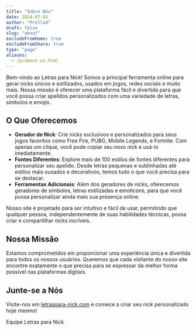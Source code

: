 ```yaml
---
title: "Sobre Nós"
date: 2024-07-05
author: "Prollad"
draft: false
slug: "about"
excludeFromHome: true
excludeFromShare: true
type: "page"
aliases:
  - /p/about-us.html
---
```


Bem-vindo ao Letras para Nick! Somos a principal ferramenta online para gerar nicks únicos e estilizados, usados em jogos, redes sociais e muito mais. Nossa missão é oferecer uma plataforma fácil e divertida para que você possa criar apelidos personalizados com uma variedade de letras, símbolos e emojis.

## O Que Oferecemos

- **Gerador de Nick**: Crie nicks exclusivos e personalizados para seus jogos favoritos como Free Fire, PUBG, Mobile Legends, e Fortnite. Com apenas um clique, você pode copiar seu novo nick e usá-lo imediatamente.
- **Fontes Diferentes**: Explore mais de 100 estilos de fontes diferentes para personalizar seu apelido. Desde letras pequenas e sublinhadas até estilos mais ousados e decorativos, temos tudo o que você precisa para se destacar.
- **Ferramentas Adicionais**: Além dos geradores de nicks, oferecemos geradores de símbolos, letras estilizadas e emoticons, para que você possa personalizar ainda mais sua presença online.

Nosso site é projetado para ser intuitivo e fácil de usar, permitindo que qualquer pessoa, independentemente de suas habilidades técnicas, possa criar e compartilhar nicks incríveis.

## Nossa Missão

Estamos comprometidos em proporcionar uma experiência única e divertida para todos os nossos usuários. Queremos que cada visitante do nosso site encontre exatamente o que precisa para se expressar da melhor forma possível nas plataformas digitais.

## Junte-se a Nós

Visite-nos em [letraspara-nick.com](https://www.letraspara-nick.com) e comece a criar seu nick personalizado hoje mesmo!

Equipe Letras para Nick